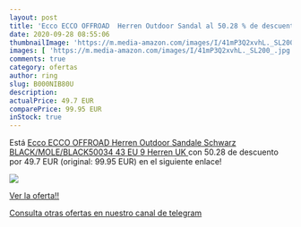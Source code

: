 ```yaml
---
layout: post
title: 'Ecco ECCO OFFROAD  Herren Outdoor Sandal al 50.28 % de descuento'
date: 2020-09-28 08:55:06
thumbnailImage: 'https://m.media-amazon.com/images/I/41mP3Q2xvhL._SL200_.jpg'
images: [ 'https://m.media-amazon.com/images/I/41mP3Q2xvhL._SL200_.jpg' ]
comments: true
category: ofertas
author: ring
slug: B000NIB80U
description:
actualPrice: 49.7 EUR
comparePrice: 99.95 EUR
inStock: true
---
```


Está [Ecco ECCO OFFROAD  Herren Outdoor Sandale  Schwarz  BLACK/MOLE/BLACK50034   43 EU  9 Herren UK ](https://www.amazon.com/dp/B000NIB80U/?tag=redken08-20) con 50.28 de descuento por 49.7 EUR (original: 99.95 EUR) en el siguiente enlace!

[![](https://m.media-amazon.com/images/I/41mP3Q2xvhL._SL200_.jpg)](https://www.amazon.com/dp/B000NIB80U/?tag=redken08-20)

[Ver la oferta!!](https://www.amazon.com/dp/B000NIB80U/?tag=redken08-20)

[Consulta otras ofertas en nuestro canal de telegram](https://t.me/s/ofertas25)
